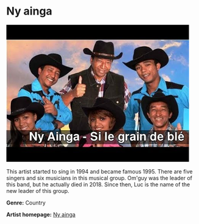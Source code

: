 # Ny ainga

![Ny ainga](ny-ainga.jpg)

This artist started to sing in 1994 and became famous 1995. There are five singers and six musicians in this musical group. Om'guy was the leader of this band, but he actually died in 2018. Since then, Luc is the name of the new leader of this group.

**Genre:** Country

**Artist homepage:** [Ny ainga](https://web.facebook.com/Tarika.Ny.Ainga/?_rdc=1&_rdr)
